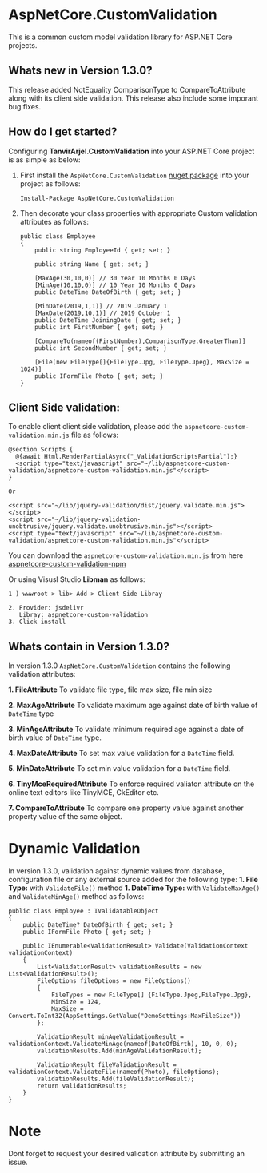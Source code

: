 # AspNetCore.CustomValidation

 This is a common custom model validation library for ASP.NET Core projects.
 
## Whats new in Version 1.3.0?

This release added NotEquality ComparisonType  to CompareToAttribute along with its client side validation. This release also include some imporant bug fixes.
 
## How do I get started?
 
 Configuring **TanvirArjel.CustomValidation** into your ASP.NET Core project is as simple as below:
 
 1. First install the `AspNetCore.CustomValidation` [nuget package](https://www.nuget.org/packages/AspNetCore.CustomValidation) into your project as follows:
 
    `Install-Package AspNetCore.CustomValidation`
    
 2. Then decorate your class properties with appropriate Custom validation attributes as follows:
 
        public class Employee
        {
            public string EmployeeId { get; set; }

            public string Name { get; set; }

            [MaxAge(30,10,0)] // 30 Year 10 Months 0 Days
            [MinAge(10,10,0)] // 10 Year 10 Months 0 Days
            public DateTime DateOfBirth { get; set; }

            [MinDate(2019,1,1)] // 2019 January 1
            [MaxDate(2019,10,1)] // 2019 October 1
            public DateTime JoiningDate { get; set; }
            public int FirstNumber { get; set; }

            [CompareTo(nameof(FirstNumber),ComparisonType.GreaterThan)]
            public int SecondNumber { get; set; }

            [File(new FileType[]{FileType.Jpg, FileType.Jpeg}, MaxSize = 1024)]
            public IFormFile Photo { get; set; }
        }
        
  ## Client Side validation:
  
  To enable client client side validation, please add the `aspnetcore-custom-validation.min.js` file as follows:
  
    @section Scripts {
      @{await Html.RenderPartialAsync("_ValidationScriptsPartial");}
      <script type="text/javascript" src="~/lib/aspnetcore-custom-validation/aspnetcore-custom-validation.min.js"</script>
    }
    
    Or
    
    <script src="~/lib/jquery-validation/dist/jquery.validate.min.js"></script>
    <script src="~/lib/jquery-validation-unobtrusive/jquery.validate.unobtrusive.min.js"></script>
    <script type="text/javascript" src="~/lib/aspnetcore-custom-validation/aspnetcore-custom-validation.min.js"</script>
    
You can download the `aspnetcore-custom-validation.min.js` from here [aspnetcore-custom-validation-npm](https://www.npmjs.com/package/aspnetcore-custom-validation)

Or using Visusl Studio **Libman** as follows:

    1 ) wwwroot > lib> Add > Client Side Libray

    2. Provider: jsdelivr
       Libray: aspnetcore-custom-validation
    3. Click install
  
        
  ## Whats contain in Version 1.3.0?
  
  In version 1.3.0 `AspNetCore.CustomValidation` contains the following validation attributes:
  
  **1. FileAttribute**
       To validate file type, file max size, file min size
       
  **2. MaxAgeAttribute**
       To validate maximum age against date of birth value of `DateTime` type
       
  **3. MinAgeAttribute**
       To validate minimum required age against a date of birth value of `DateTime` type.
       
  **4. MaxDateAttribute**
       To set max value validation for a `DateTime` field.
       
  **5. MinDateAttribute**
       To set min value validation for a `DateTime` field.
       
  **6. TinyMceRequiredAttribute**
       To enforce required valiaton attribute on the online text editors like TinyMCE, CkEditor etc.
       
  **7. CompareToAttribute**
       To compare one property value against another property value of the same object.
       
   # Dynamic Validation
   In version 1.3.0, validation against dynamic values from database, configuration file or any external source added for the following type:
    **1. File Type:** with `ValidateFile()` method
    **1. DateTime Type:** with `ValidateMaxAge()` and `ValidateMinAge()` method as follows:
    
    public class Employee : IValidatableObject
    {
        public DateTime? DateOfBirth { get; set; }
        public IFormFile Photo { get; set; }

        public IEnumerable<ValidationResult> Validate(ValidationContext validationContext)
        {
            List<ValidationResult> validationResults = new List<ValidationResult>();
            FileOptions fileOptions = new FileOptions()
            {
                FileTypes = new FileType[] {FileType.Jpeg,FileType.Jpg},
                MinSize = 124,
                MaxSize = Convert.ToInt32(AppSettings.GetValue("DemoSettings:MaxFileSize"))
            };

            ValidationResult minAgeValidationResult = validationContext.ValidateMinAge(nameof(DateOfBirth), 10, 0, 0);
            validationResults.Add(minAgeValidationResult);
            
            ValidationResult fileValidationResult = validationContext.ValidateFile(nameof(Photo), fileOptions);
            validationResults.Add(fileValidationResult);
            return validationResults;
        }
    }
    
       
   # Note
   
   Dont forget to request your desired validation  attribute by submitting an issue.
  
  
